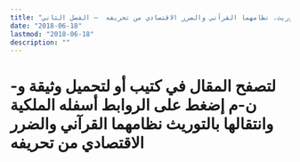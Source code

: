 ```yaml
---
title: "الملكية وانتقالها بالتوريث، نظامهما القرآني والضرر الاقتصادي من تحريفه  – الفصل الثاني"
date: "2018-06-18"
lastmod: "2018-06-18"
description: ""
---
```

# **لتصفح المقال في كتيب أو لتحميل وثيقة و-ن-م إضغط على الروابط أسفله** **الملكية وانتقالها بالتوريث نظامهما القرآني والضرر الاقتصادي من تحريفه**

###